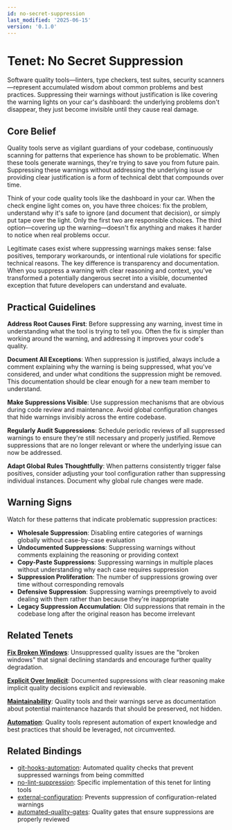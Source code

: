 ```yaml
---
id: no-secret-suppression
last_modified: '2025-06-15'
version: '0.1.0'
---
```


# Tenet: No Secret Suppression

Software quality tools—linters, type checkers, test suites, security scanners—represent accumulated wisdom about common problems and best practices. Suppressing their warnings without justification is like covering the warning lights on your car's dashboard: the underlying problems don't disappear, they just become invisible until they cause real damage.

## Core Belief

Quality tools serve as vigilant guardians of your codebase, continuously scanning for patterns that experience has shown to be problematic. When these tools generate warnings, they're trying to save you from future pain. Suppressing these warnings without addressing the underlying issue or providing clear justification is a form of technical debt that compounds over time.

Think of your code quality tools like the dashboard in your car. When the check engine light comes on, you have three choices: fix the problem, understand why it's safe to ignore (and document that decision), or simply put tape over the light. Only the first two are responsible choices. The third option—covering up the warning—doesn't fix anything and makes it harder to notice when real problems occur.

Legitimate cases exist where suppressing warnings makes sense: false positives, temporary workarounds, or intentional rule violations for specific technical reasons. The key difference is transparency and documentation. When you suppress a warning with clear reasoning and context, you've transformed a potentially dangerous secret into a visible, documented exception that future developers can understand and evaluate.

## Practical Guidelines

**Address Root Causes First**: Before suppressing any warning, invest time in understanding what the tool is trying to tell you. Often the fix is simpler than working around the warning, and addressing it improves your code's quality.

**Document All Exceptions**: When suppression is justified, always include a comment explaining why the warning is being suppressed, what you've considered, and under what conditions the suppression might be removed. This documentation should be clear enough for a new team member to understand.

**Make Suppressions Visible**: Use suppression mechanisms that are obvious during code review and maintenance. Avoid global configuration changes that hide warnings invisibly across the entire codebase.

**Regularly Audit Suppressions**: Schedule periodic reviews of all suppressed warnings to ensure they're still necessary and properly justified. Remove suppressions that are no longer relevant or where the underlying issue can now be addressed.

**Adapt Global Rules Thoughtfully**: When patterns consistently trigger false positives, consider adjusting your tool configuration rather than suppressing individual instances. Document why global rule changes were made.

## Warning Signs

Watch for these patterns that indicate problematic suppression practices:

- **Wholesale Suppression**: Disabling entire categories of warnings globally without case-by-case evaluation
- **Undocumented Suppressions**: Suppressing warnings without comments explaining the reasoning or providing context
- **Copy-Paste Suppressions**: Suppressing warnings in multiple places without understanding why each case requires suppression
- **Suppression Proliferation**: The number of suppressions growing over time without corresponding removals
- **Defensive Suppression**: Suppressing warnings preemptively to avoid dealing with them rather than because they're inappropriate
- **Legacy Suppression Accumulation**: Old suppressions that remain in the codebase long after the original reason has become irrelevant

## Related Tenets

**[Fix Broken Windows](fix-broken-windows.md)**: Unsuppressed quality issues are the "broken windows" that signal declining standards and encourage further quality degradation.

**[Explicit Over Implicit](explicit-over-implicit.md)**: Documented suppressions with clear reasoning make implicit quality decisions explicit and reviewable.

**[Maintainability](maintainability.md)**: Quality tools and their warnings serve as documentation about potential maintenance hazards that should be preserved, not hidden.

**[Automation](automation.md)**: Quality tools represent automation of expert knowledge and best practices that should be leveraged, not circumvented.

## Related Bindings

- [git-hooks-automation](../bindings/core/git-hooks-automation.md): Automated quality checks that prevent suppressed warnings from being committed
- [no-lint-suppression](../bindings/core/no-lint-suppression.md): Specific implementation of this tenet for linting tools
- [external-configuration](../bindings/core/external-configuration.md): Prevents suppression of configuration-related warnings
- [automated-quality-gates](../bindings/core/automated-quality-gates.md): Quality gates that ensure suppressions are properly reviewed
